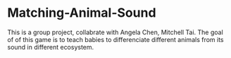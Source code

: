 # Matching-Animal-Sound

This is a group project, collabrate with Angela Chen, Mitchell Tai. The goal of of this game is to teach babies to differenciate different animals from its sound in different ecosystem.

